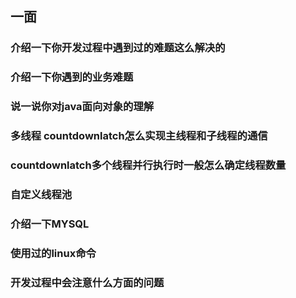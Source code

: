 

## 一面



### 介绍一下你开发过程中遇到过的难题这么解决的



### 介绍一下你遇到的业务难题



### 说一说你对java面向对象的理解



### 多线程 countdownlatch怎么实现主线程和子线程的通信



### countdownlatch多个线程并行执行时一般怎么确定线程数量



### 自定义线程池



### 介绍一下MYSQL



### 使用过的linux命令



### 开发过程中会注意什么方面的问题